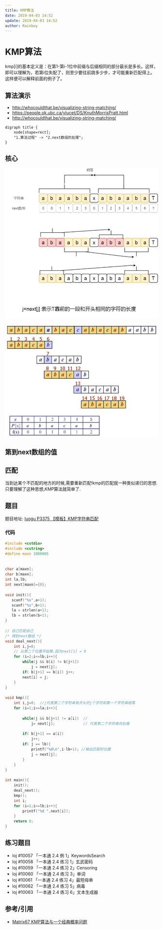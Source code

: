 ```yaml
---
title: KMP算法
date: 2019-04-03 14:52
update: 2019-04-03 14:52
author: Rainboy
---
```


# KMP算法

kmp[i]的基本定义是：在第1-第i-1位中前缀与后缀相同的部分最长是多长。这样，即可以理解为，若第i位失配了，则至少要往前跳多少步，才可能重新匹配得上。这样便可以解释前面的例子了。

## 算法演示

 - http://whocouldthat.be/visualizing-string-matching/
 - https://people.ok.ubc.ca/ylucet/DS/KnuthMorrisPratt.html
 - http://whocouldthat.be/visualizing-string-matching/


```viz-dot
digraph title {
    node[shape=rect];
    "1.算法过程" -> "2.next数组的处理";
}
```

## 核心

![](./kmp1.png)

![](./kmpexample.jpg)

## 第到next数组的值

## 匹配


当到达某个不匹配的地方的时候,需要重新匹配!kmp的匹配就一种类似递归的思想.只要理解了这种思想,$KMP$算法就简单了.

## 题目

题目地址: [luogu P3375 【模板】KMP字符串匹配](https://www.luogu.org/problemnew/show/P3375)

### 代码

```c
#include <cstdio>
#include <cstring>
#define maxn 1000005


char a[maxn];
char b[maxn];
int la,lb;
int next[maxn]={0};

void init(){
   scanf("%s",a+1);
   scanf("%s",b+1);
   la = strlen(a+1);
   lb = strlen(b+1);
}

// 自己匹配自己
/* 得到next数组 */
void deal_next(){
    int i,j=0;
    // 从第二个位置开始算,因为next[1] = 0
    for (i=2;i<=lb;i++){
        while(j && b[i] != b[j+1])
            j = next[j];
        if( b[j+1] == b[i]) j++;
        next[i] = j;
    }
}

void kmp(){
    int i,j=0;  //j代表第二个字符串有开头的j个字符和第一个字符串相等
    for (i=1;i<=la;i++){
        
        while(j && b[j+1] != a[i])  //
            j= next[j];             // 代表第二个字符串向右推

        if( b[j+1] == a[i])
            j++;
        if( j == lb){
            printf("%d\n",i-lb+1); //输出匹配的位置
            j = next[j];
        }
    }
}

int main(){
    init();
    deal_next();
    kmp();
    int i;
    for (i=1;i<=lb;i++){
        printf("%d ",next[i]);
    }
    return 0;
}
```

## 练习题目

 - loj #10057 「一本通 2.4 例 1」KeywordsSearch
 - loj #10058 「一本通 2.4 练习 1」玄武密码
 - loj #10059 「一本通 2.4 练习 2」Censoring
 - loj #10060 「一本通 2.4 练习 3」单词
 - loj #10061 「一本通 2.4 练习 4」最短母串
 - loj #10062 「一本通 2.4 练习 5」病毒
 - loj #10063 「一本通 2.4 练习 6」文本生成器


## 参考/引用

 - [Matrix67 KMP算法与一个经典概率问题](http://www.matrix67.com/blog/archives/366)
